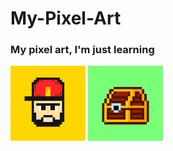 # My-Pixel-Art
### My pixel art, I'm just learning<br>
<img src="https://github.com/Cheko82/My-Pixel-Art/blob/main/pixelart/Brad.png?raw=true" alt="Bearded man with cap" width="120" style="display: inline;">
<img src="https://github.com/Cheko82/My-Pixel-Art/blob/main/pixelart/Chest.png?raw=true" alt="A dumb chest" width="120" style="display: inline;">
